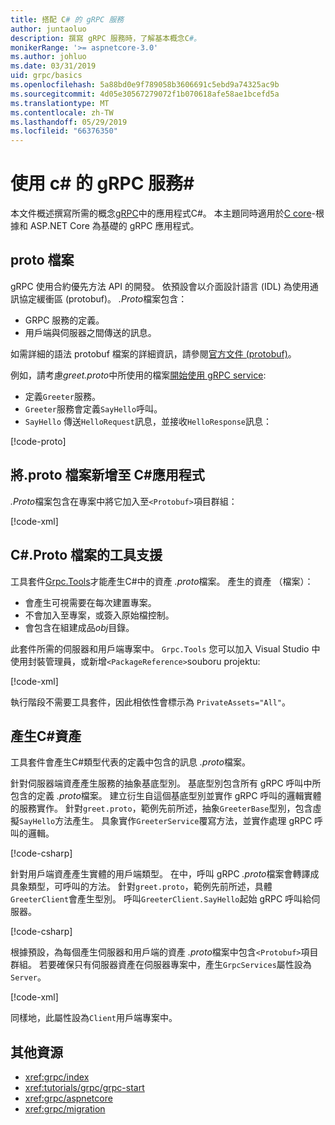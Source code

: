 ```yaml
---
title: 搭配 C# 的 gRPC 服務
author: juntaoluo
description: 撰寫 gRPC 服務時，了解基本概念C#。
monikerRange: '>= aspnetcore-3.0'
ms.author: johluo
ms.date: 03/31/2019
uid: grpc/basics
ms.openlocfilehash: 5a88bd0e9f789058b3606691c5ebd9a74325ac9b
ms.sourcegitcommit: 4d05e30567279072f1b070618afe58ae1bcefd5a
ms.translationtype: MT
ms.contentlocale: zh-TW
ms.lasthandoff: 05/29/2019
ms.locfileid: "66376350"
---
```

# <a name="grpc-services-with-c"></a>使用 c# 的 gRPC 服務\#

本文件概述撰寫所需的概念[gRPC](https://grpc.io/docs/guides/)中的應用程式C#。 本主題同時適用於[C core](https://grpc.io/blog/grpc-stacks)-根據和 ASP.NET Core 為基礎的 gRPC 應用程式。

## <a name="proto-file"></a>proto 檔案

gRPC 使用合約優先方法 API 的開發。 依預設會以介面設計語言 (IDL) 為使用通訊協定緩衝區 (protobuf)。 *.Proto*檔案包含：

* GRPC 服務的定義。
* 用戶端與伺服器之間傳送的訊息。

如需詳細的語法 protobuf 檔案的詳細資訊，請參閱[官方文件 (protobuf)](https://developers.google.com/protocol-buffers/docs/proto3)。

例如，請考慮*greet.proto*中所使用的檔案[開始使用 gRPC service](xref:tutorials/grpc/grpc-start):

* 定義`Greeter`服務。
* `Greeter`服務會定義`SayHello`呼叫。
* `SayHello` 傳送`HelloRequest`訊息，並接收`HelloResponse`訊息：

[!code-proto[](~/tutorials//grpc/grpc-start/sample/GrpcGreeter/Protos/greet.proto)]

## <a name="add-a-proto-file-to-a-c-app"></a>將.proto 檔案新增至 C\#應用程式

*.Proto*檔案包含在專案中將它加入至`<Protobuf>`項目群組：

[!code-xml[](~/tutorials//grpc/grpc-start/sample/GrpcGreeter/GrpcGreeter.csproj?highlight=2&range=7-11)]

## <a name="c-tooling-support-for-proto-files"></a>C#.Proto 檔案的工具支援

工具套件[Grpc.Tools](https://www.nuget.org/packages/Grpc.Tools/)才能產生C#中的資產 *.proto*檔案。 產生的資產 （檔案）：

* 會產生可視需要在每次建置專案。
* 不會加入至專案，或簽入原始檔控制。
* 會包含在組建成品*obj*目錄。

此套件所需的伺服器和用戶端專案中。 `Grpc.Tools` 您可以加入 Visual Studio 中使用封裝管理員，或新增`<PackageReference>`souboru projektu:

[!code-xml[](~/tutorials//grpc/grpc-start/sample/GrpcGreeter/GrpcGreeter.csproj?highlight=1&range=17)]

執行階段不需要工具套件，因此相依性會標示為 `PrivateAssets="All"`。

## <a name="generated-c-assets"></a>產生C#資產

工具套件會產生C#類型代表的定義中包含的訊息 *.proto*檔案。

針對伺服器端資產產生服務的抽象基底型別。 基底型別包含所有 gRPC 呼叫中所包含的定義 *.proto*檔案。 建立衍生自這個基底型別並實作 gRPC 呼叫的邏輯實體的服務實作。 針對`greet.proto`，範例先前所述，抽象`GreeterBase`型別，包含虛擬`SayHello`方法產生。 具象實作`GreeterService`覆寫方法，並實作處理 gRPC 呼叫的邏輯。

[!code-csharp[](~/tutorials//grpc/grpc-start/sample/GrpcGreeter/Services/GreeterService.cs?name=snippet)]

針對用戶端資產產生實體的用戶端類型。 在中，呼叫 gRPC *.proto*檔案會轉譯成具象類型，可呼叫的方法。 針對`greet.proto`，範例先前所述，具體`GreeterClient`會產生型別。 呼叫`GreeterClient.SayHello`起始 gRPC 呼叫給伺服器。

[!code-csharp[](~/tutorials//grpc/grpc-start/sample/GrpcGreeterClient/Program.cs?highlight=5-8&name=snippet)]

根據預設，為每個產生伺服器和用戶端的資產 *.proto*檔案中包含`<Protobuf>`項目群組。 若要確保只有伺服器資產在伺服器專案中，產生`GrpcServices`屬性設為`Server`。

[!code-xml[](~/tutorials//grpc/grpc-start/sample/GrpcGreeter/GrpcGreeter.csproj?highlight=2&range=7-11)]

同樣地，此屬性設為`Client`用戶端專案中。

## <a name="additional-resources"></a>其他資源

* <xref:grpc/index>
* <xref:tutorials/grpc/grpc-start>
* <xref:grpc/aspnetcore>
* <xref:grpc/migration>
